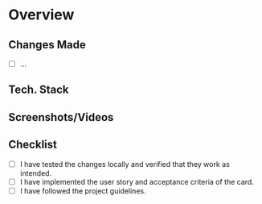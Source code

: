 # Overview

<!-- Briefly summarize the changes made in this pull request. -->

## Changes Made

<!-- Provide a detailed description of the changes made in this pull request. You can include code snippets if necessary. -->

- [ ] ...

## Tech. Stack

<!-- Mention the main language, technology, framework, tool, or library used in this PR. -->

## Screenshots/Videos

<!-- Add relevant screenshots or videos to showcase the changes made. -->

## Checklist

- [ ] I have tested the changes locally and verified that they work as intended.
- [ ] I have implemented the user story and acceptance criteria of the card.
- [ ] I have followed the project guidelines.
